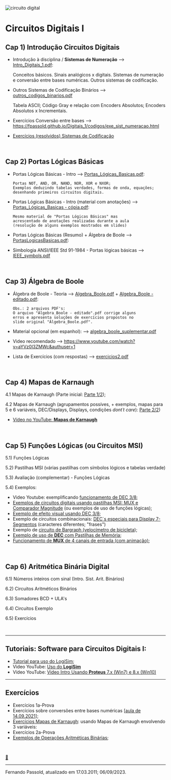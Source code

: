 <!-- title: Circuitos Digitais I -->

![circuito digital](https://images.unsplash.com/photo-1517077304055-6e89abbf09b0?ixlib=rb-1.2.1&ixid=MXwxMjA3fDB8MHxwaG90by1wYWdlfHx8fGVufDB8fHw%3D&auto=format&fit=crop&w=1650&q=80)

# Circuitos Digitais I

## Cap 1) Introdução Circuitos Digitais

* Introdução à disciplina / **Sistemas de Numeração** --> [Intro_Digitais_1.pdf](cap1/Intro_Digitais_1.pdf):

  Conceitos básicos.
  	Sinais analógicos x digitais.
  	Sistemas de numeração e conversão entre bases numéricas.
  	Outros sistemas de codificação.

* Outros Sistemas de Codificação Binários --> [outros_codigos_binarios.pdf](cap1/outros_codigos_binarios.pdf)

  Tabela ASCII;
  	Código Gray e relação com Encoders Absolutos;
  	Encoders Absolutos x Incrementais.

* Exercícios Conversão entre bases
      --> https://fpassold.github.io/Digitais_1/codigos/exe_sist_numeracao.html


* [Exercícios (resolvidos) Sistemas de Codificação](cap1/exemplos_conversao_base.html) <!-- [exemplos_conversao_base.pdf](cap1/) -->

&nbsp;

## Cap 2) Portas Lógicas Básicas

* Portas Lógicas Básicas - Intro --> [Portas_Lógicas_Basicas.pdf](cap2/Portas_Logicas_Basicas.pdf):

      Portas NOT, AND, OR, NAND, NOR, XOR e NXOR;
      Exemplos deduzindo tabelas verdades, formas de onda, equações;
      desenhando primeiros circuitos digitais.

* Portas Lógicas Básicas - Intro (material com anotações) --> [Portas_Lógicas_Basicas - cópia.pdf](cap2/Portas_Logicas_Basicas%20-%20cópia.pdf):

      Mesmo material de "Portas Lógicas Básicas" mas
      acrescentado de anotações realizadas durante a aula
      (resolução de alguns exemplos mostrados em slides)

<!--
		2.2) Aula (gravada): Portas Lógicas BásicasItem postado: 11 de ago. de 2022
		2.3) Aula (gravada): Portas lógicas básicas - exemplos (10.08.2021)Item postado: 11 de ago. de 2022
		2.4) Aula Gravada: Portas XOR NXOR - equações - exercícios portas básicas (10.08.2021)Item postado: 11 de ago. de 2022
--> 

* Portas Lógicas Básicas (Resumo) + Álgebra de Boole --> [PortasLogicasBasicas.pdf](cap2/PortasLogicasBasicas.pdf):

* Simbologia ANSI/IEEE Std 91-1984 - Portas lógicas básicas --> [IEEE_symbols.pdf](cap2/IEEE_Symbols.pdf)

&nbsp;

## Cap 3) Álgebra de Boole

* Álgebra de Boole - Teoria --> [Algebra_Boole.pdf](cap3/Algebra_Boole.pdf) + [Algebra_Boole - editado.pdf](cap3/Algebra_Boole%20-%20editado.pdf):

      Obs.: 2 arquivos PDF's:
      O arquivo "Álgebra_Boole - editado".pdf corrige alguns
      erros e apresenta soluções de exercícios propostos no
      slide original "Álgebra_Boole.pdf".

* Material opcional (em espanhol): --> [algebra_boole_suplementar.pdf](cap3/algebra_boole_suplementar.pdf)

* Video recomendado --> https://www.youtube.com/watch?v=aYVz0l3ZMWc&authuser=1

* Lista de Exercícios (com respostas) --> [exercicios2.pdf](cap3/exercicios2.pdf)

&nbsp;

## Cap 4) Mapas de Karnaugh
4.1 Mapas de Karnaugh (Parte inicial: [Parte 1/2](4_Karnaugh/4_mapas_karnaugh_keynote_novo.pdf));

4.2 Mapas de Karnaugh (agrupamentos possíves, + exemplos, mapas para 5 e 6 variáveis, DEC/Displays, Displays, condições *dont´t care*): [Parte 2/2](4_Karnaugh/Mapas_Karnaugh_2a_parte_2023.pdf))

* [Vídeo no YouTube: **Mapas de Karnaugh**](https://youtu.be/ohRBnobVvgo?si=Ph7Zm48IPD7AOdcp)

&nbsp;

## Cap 5) Funções Lógicas (ou Circuitos MSI)

5.1) Funções Lógicas

5.2) Pastilhas MSI (várias pastilhas com símbolos lógicos e tabelas verdade)

5.3) Avaliação (complementar) - Funções Lógicas

5.4) Exemplos:

* Video Youtube: exemplificando [funcionamento de DEC 3/8](https://youtu.be/ZnH7KCXbZhc?si=k65qQc6xv5jaiNcu);
* [Exemplos de circuitos digitais usando pastilhas MSI: MUX e Comparador Magnitude](MSI_exemplos/exercicios_01.html) (ou exemplos de uso de funções lógicas);
* [Exemplo de efeito visual usando DEC 3/8](Lab_9_Efeito_Visual/Lab_9_Efeito_Visual_Usando_DEC.html);
* Exemplo de circuitos combinacionais: [DEC´s especiais para Display 7-Segmentos](https://youtu.be/MxOgABeGGLg?si=XPuZK49xv6NUeLad) (caracteres diferentes; "frases")
* Exemplo de [circuito de Bargraph (velocímetro de bicicleta](https://youtu.be/EuQ4-OHVD6w?si=FHujYx9g7wQQAYE0));
* [Exemplo de uso de **DEC** com Pastilhas de Memória](resumo_MSI/exemplo_uso_DEC.html);
* [Funcionamento de **MUX** de 4 canais de entrada (com animação)](Funcionamento_MUX/funcionamento_MUX_4.html);

&nbsp;

## Cap 6) Aritmética Binária Digital

6.1) Números inteiros com sinal (Intro. Sist. Arit. Binários)

6.2) Circuitos Aritméticos Binários

6.3) Somadores BCD + ULA's

6.4) Circuitos Exemplo

6.5) Exercícios

&nbsp;

----

## Tutoriais: Software para Circuitos Digitais I:

* [Tutorial para uso do LogiSim](Uso_LogiSim.html);
* Video YouTube: [Uso do **LogiSim**](https://youtu.be/NBPMN7aTm_Y?si=f9tcww26C64ca5Bm)
* Vídeo YouTube: [Video Intro Usando **Proteus** 7.x (Win7) e 8.x (Win10)](https://youtu.be/4wIsafBMCFs)

----

## Exercícios

* Exercícios 1a-Prova
* 	Exercícios sobre conversões entre bases numéricas [[aula de 14.09.2021](codigos/exe_sist_numeracao.html)];
* [Exercícios Mapas de Karnaugh](exe_mapas_K_2021_1/exemplos_mapas_K3.html): usando Mapas de Karnaugh envolvendo 3 variáveis:
* Exercícios 2a-Prova
* [Exemplos de Operações Aritméticas Binárias](exemplos_operacoes_sinais/exemplos_operacoes.html);

&nbsp;

[:guitar:](https://youtu.be/ZLQiD4_OiLU?si=5MThm5cd2kzeSy7q)

---

Fernando Passold, atualizado em 17.03.2011; 06/09/2023.
